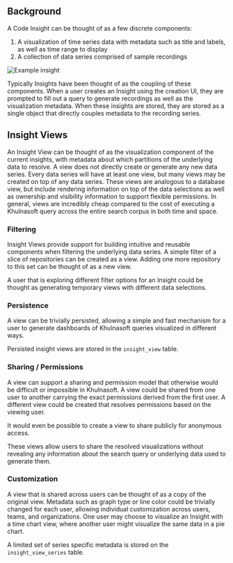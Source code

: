 ## Background
A Code Insight can be thought of as a few discrete components:
1. A visualization of time series data with metadata such as title and labels, as well as time range to display
2. A collection of data series comprised of sample recordings

![Example insight](https://raw.githubusercontent.com/khulnasoft/khulnasoft/1811a8392ab8fe85267c51a0f2a4ee2c9213b4ee/doc/dev/background-information/insights/diagrams/insight_example.png)

Typically Insights have been thought of as the coupling of these components. When a user creates an Insight using the creation UI, they are prompted to fill out a query to generate recordings as well as the visualization metadata. When these insights are stored, they are stored as a single object that directly couples metadata to the recording series.

## Insight Views
An Insight View can be thought of as the visualization component of the current insights, with metadata about which partitions of the underlying data to resolve. A view does not directly create or generate any new data series. Every data series will have at least one view, but many views may be created on top of any data series. These views are analogous to a database view, but include rendering information on top of the data selections as well as ownership and visibility information to support flexible permissions. In general, views are incredibly cheap compared to the cost of executing a Khulnasoft query across the entire search corpus in both time and space.

### Filtering
Insight Views provide support for building intuitive and reusable components when filtering the underlying data series. A simple filter of a slice of repositories can be created as a view. Adding one more repository to this set can be thought of as a new view.

A user that is exploring different filter options for an Insight could be thought as generating temporary views with different data selections.

### Persistence
A view can be trivially persisted, allowing a simple and fast mechanism for a user to generate dashboards of Khulnasoft queries visualized in different ways.

Persisted insight views are stored in the `insight_view` table.

### Sharing / Permissions
A view can support a sharing and permission model that otherwise would be difficult or impossible in Khulnasoft. A view could be shared from one user to another carrying the exact permissions derived from the first user. A different view could be created that resolves permissions based on the viewing user.

It would even be possible to create a view to share publicly for anonymous access.

These views allow users to share the resolved visualizations without revealing any information about the search query or underlying data used to generate them.

### Customization
A view that is shared across users can be thought of as a copy of the original view. Metadata such as graph type or line color could be trivially changed for each user, allowing individual customization across users, teams, and organizations. One user may choose to visualize an Insight with a time chart view, where another user might visualize the same data in a pie chart.

A limited set of series specific metadata is stored on the `insight_view_series` table.
